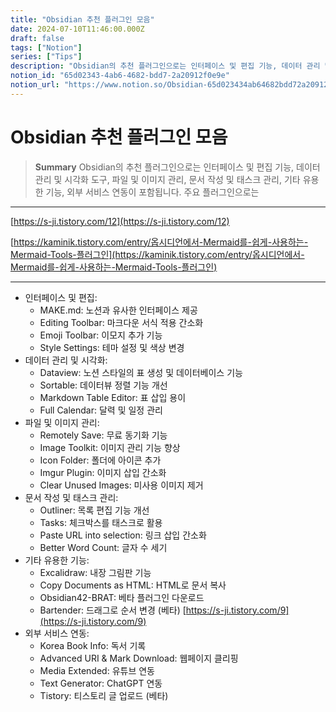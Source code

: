 ```yaml
---
title: "Obsidian 추천 플러그인 모음"
date: 2024-07-10T11:46:00.000Z
draft: false
tags: ["Notion"]
series: ["Tips"]
description: "Obsidian의 추천 플러그인으로는 인터페이스 및 편집 기능, 데이터 관리 및 시각화 도구, 파일 및 이미지 관리, 문서 작성 및 태스크 관리, 기타 유용한 기능, 외부 서비스 연동이 포함됩니다. 주요 플러그인으로는 "
notion_id: "65d02343-4ab6-4682-bdd7-2a20912f0e9e"
notion_url: "https://www.notion.so/Obsidian-65d023434ab64682bdd72a20912f0e9e"
---
```


# Obsidian 추천 플러그인 모음

> **Summary**
> Obsidian의 추천 플러그인으로는 인터페이스 및 편집 기능, 데이터 관리 및 시각화 도구, 파일 및 이미지 관리, 문서 작성 및 태스크 관리, 기타 유용한 기능, 외부 서비스 연동이 포함됩니다. 주요 플러그인으로는 

---

[https://s-ji.tistory.com/12](https://s-ji.tistory.com/12)

[https://kaminik.tistory.com/entry/옵시디언에서-Mermaid를-쉽게-사용하는-Mermaid-Tools-플러그인](https://kaminik.tistory.com/entry/옵시디언에서-Mermaid를-쉽게-사용하는-Mermaid-Tools-플러그인)

---

- 인터페이스 및 편집:
  - MAKE.md: 노션과 유사한 인터페이스 제공
  - Editing Toolbar: 마크다운 서식 적용 간소화
  - Emoji Toolbar: 이모지 추가 기능
  - Style Settings: 테마 설정 및 색상 변경
- 데이터 관리 및 시각화:
  - Dataview: 노션 스타일의 표 생성 및 데이터베이스 기능
  - Sortable: 데이터뷰 정렬 기능 개선
  - Markdown Table Editor: 표 삽입 용이
  - Full Calendar: 달력 및 일정 관리
- 파일 및 이미지 관리:
  - Remotely Save: 무료 동기화 기능
  - Image Toolkit: 이미지 관리 기능 향상
  - Icon Folder: 폴더에 아이콘 추가
  - Imgur Plugin: 이미지 삽입 간소화
  - Clear Unused Images: 미사용 이미지 제거
- 문서 작성 및 태스크 관리:
  - Outliner: 목록 편집 기능 개선
  - Tasks: 체크박스를 태스크로 활용
  - Paste URL into selection: 링크 삽입 간소화
  - Better Word Count: 글자 수 세기
- 기타 유용한 기능:
  - Excalidraw: 내장 그림판 기능
  - Copy Documents as HTML: HTML로 문서 복사
  - Obsidian42-BRAT: 베타 플러그인 다운로드
  - Bartender: 드래그로 순서 변경 (베타) 
[https://s-ji.tistory.com/9](https://s-ji.tistory.com/9)
- 외부 서비스 연동:
  - Korea Book Info: 독서 기록
  - Advanced URI & Mark Download: 웹페이지 클리핑
  - Media Extended: 유튜브 연동
  - Text Generator: ChatGPT 연동
  - Tistory: 티스토리 글 업로드 (베타)
